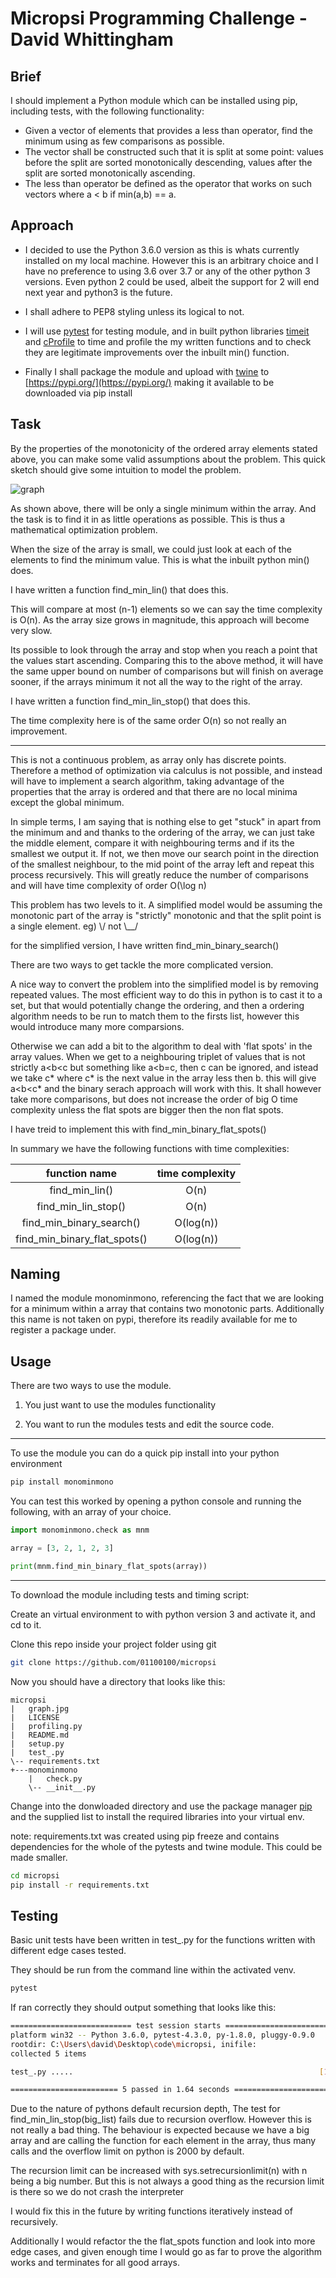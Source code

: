 # Micropsi Programming Challenge - David Whittingham
## Brief
I should implement a Python module which can be installed using pip, including tests, with the following functionality:
* Given a vector of elements that provides a less than operator, find the minimum using as few comparisons as possible.
* The vector shall be constructed such that it is split at some point: values before the split are sorted monotonically descending, values after the split are sorted monotonically ascending.
* The less than operator be defined as the operator that works on such vectors where a < b if min(a,b) == a.

## Approach

- I decided to use the Python 3.6.0 version as this is whats currently installed on my local machine. However this is an arbitrary choice and I have no preference to using 3.6 over 3.7 or any of the other python 3 versions. Even python 2 could be used, albeit the support for 2 will end next year and python3 is the future.

- I shall adhere to PEP8 styling unless its logical to not.

- I will use [pytest](https://docs.pytest.org/en/latest/) for testing module, and in built python libraries [timeit](https://docs.python.org/3.7/library/timeit.html) and [cProfile](https://docs.python.org/3.7/library/profile.html#module-cProfile) to time and profile the my written functions and to check they are legitimate improvements over the inbuilt min() function.

- Finally I shall package the module and upload with [twine](https://pypi.org/project/twine/) to [https://pypi.org/](https://pypi.org/) making it available to be downloaded via pip install 

## Task

By the properties of the monotonicity of the ordered array elements stated above, you can make some valid assumptions about the problem. This quick sketch should give some intuition to model the problem.

![graph](graph.jpg)

As shown above, there will be only a single minimum within the array. And the task is to find it in as little operations as possible. This is thus a mathematical optimization problem.

When the size of the array is small, we could just look at each of the elements to find the minimum value. This is what the inbuilt python min() does.

I have written a function find_min_lin() that does this.
 
 This will compare at most (n-1) elements so we can say the time complexity is O(n). As the array size grows in magnitude, this approach will become very slow.

Its possible to look through the array and stop when you reach a point that the values start ascending. Comparing this to the above method, it will have the same upper bound on number of comparisons but will finish on average sooner, if the arrays minimum it not all the way to the right of the array. 

I have written a function find_min_lin_stop() that does this.

The time complexity here is of the same order O(n) so not really an improvement. 

---

This is not a continuous problem, as array only has discrete points. Therefore a method of optimization via calculus is not possible, and instead will have to implement a search algorithm, taking advantage of the properties that the array is ordered and that there are no local minima except the global minimum.
 
In simple terms, I am saying that is nothing else to get "stuck" in apart from the minimum and and thanks to the ordering of the array, we can just take the middle element, compare it with neighbouring terms and if its the smallest we output it. If not, we then move our search point in the direction of the smallest neighbour, to the mid point of the array left and repeat this process recursively. This will greatly reduce the number of comparisons and will have time complexity of order O(\log n)

This problem has two levels to it. A simplified model would be assuming the monotonic part of the array is "strictly" monotonic and that the split point is a single element. eg) \\/ not \\__/

for the simplified version, I have written find_min_binary_search()

There are two ways to get tackle the more complicated version.

A nice way to convert the problem into the simplified model is by removing repeated values. The most efficient way to do this in python is to cast it to a set, but that would potentially change the ordering, and then a ordering algorithm needs to be run to match them to the firsts list, however this would introduce many more comparsions.

Otherwise we can add a bit to the algorithm to deal with 'flat spots' in the array values. When we get to a neighbouring triplet of values that is not strictly a<b<c but something like a<b=c, then c can be ignored, and istead we take c* where c* is the next value in the array less then b. this will give a<b<c* and the binary serach approach will work with this. It shall however take more comparisons, but does not increase the order of big O time complexity unless the flat spots are bigger then the non flat spots. 

I have treid to implement this with find_min_binary_flat_spots()

In summary we have the following functions with time complexities:

|         function name        | time complexity |
|:----------------------------:|:---------------:|
|        find_min_lin()        |       O(n)      |
|      find_min_lin_stop()     |       O(n)      |
|   find_min_binary_search()   |    O(log(n))    |
| find_min_binary_flat_spots() |    O(log(n))    |


## Naming

I named the module monominmono, referencing the fact that we are looking for a minimum within a array that contains two monotonic parts. Additionally this name is not taken on pypi, therefore its readily available for me to register a package under.

## Usage

There are two ways to use the module. 

1) You just want to use the modules functionality 

2) You want to run the modules tests and edit the source code.

---

To use the module you can do a quick pip install into your python environment 

```bash
pip install monominmono

```

You can test this worked by opening a python console and running the following, with an array of your choice.

```python
import monominmono.check as mnm

array = [3, 2, 1, 2, 3]

print(mnm.find_min_binary_flat_spots(array))
```

---

To download the module including tests and timing script:

Create an virtual environment to with python version 3 and activate it, and cd to it.

Clone this repo inside your project folder using git

```bash
git clone https://github.com/01100100/micropsi

```

Now you should have a directory that looks like this:

```
micropsi
|   graph.jpg
|   LICENSE
|   profiling.py
|   README.md
|   setup.py
|   test_.py
\-- requirements.txt
+---monominmono
    |   check.py
    \-- __init__.py
```

Change into the donwloaded directory and use the package manager [pip](https://pip.pypa.io/en/stable/) and the supplied list to install the required libraries into your virtual env.

note: requirements.txt was created using pip freeze and contains dependencies for the whole of the pytests and twine module. This could be made smaller.

```bash
cd micropsi
pip install -r requirements.txt
```

## Testing

Basic unit tests have been written in test_.py for the functions written with different edge cases tested.
 
 They should be run from the command line within the activated venv.

```bash
pytest
```

If ran correctly they should output something that looks like this:

```bash
=========================== test session starts ===========================
platform win32 -- Python 3.6.0, pytest-4.3.0, py-1.8.0, pluggy-0.9.0
rootdir: C:\Users\david\Desktop\code\micropsi, inifile:
collected 5 items                                                          

test_.py .....                                                       [100%]

======================== 5 passed in 1.64 seconds =========================

```


Due to the nature of pythons default recursion depth, The test for find_min_lin_stop(big_list) fails due to recursion overflow. However this is not really a bad thing. The behaviour is expected because we have a big array and are calling the function for each element in the array, thus many calls and the overflow limit on python is 2000 by default. 

The recursion limit can be increased with sys.setrecursionlimit(n) with n being a big number. But this is not always a good thing as the recursion limit is there so we do not crash the interpreter 

I would fix this in the future by writing functions iteratively instead of recursively. 

Additionally I would refactor the the flat_spots function and look into more edge cases, and given enough time I would go as far to prove the algorithm works and terminates for all good arrays.